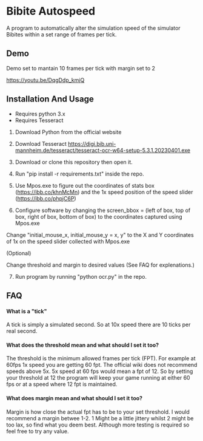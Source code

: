 
# Bibite Autospeed

A program to automatically alter the simulation speed of the simulator Bibites within a set range of frames per tick.

## Demo

Demo set to mantain 10 frames per tick with margin set to 2

https://youtu.be/DqgDdp_kmjQ
## Installation And Usage
- Requires python 3.x 
- Requires Tesseract 

1. Download Python from the official website 

2. Download Tesseract https://digi.bib.uni-mannheim.de/tesseract/tesseract-ocr-w64-setup-5.3.1.20230401.exe

3. Download or clone this repository then open it.

4. Run "pip install -r requirements.txt" inside the repo.

5. Use Mpos.exe to figure out the coordinates of stats box (https://ibb.co/khnMcMn) and the 1x speed position of the speed slider (https://ibb.co/phpjC6P)

6. Configure software by changing the screen_bbox = (left of box, top of box, right of box, bottom of box) to the coordinates captured using Mpos.exe

Change "initial_mouse_x, initial_mouse_y = x, y" to the X and Y coordinates of 1x on the speed slider collected with Mpos.exe

(Optional)

Change threshold and margin to desired values (See FAQ for explenations.)

7. Run program by running "python ocr.py" in the repo.
## FAQ

#### What is a "tick"

A tick is simply a simulated second. So at 10x speed there are 10 ticks per real second.

#### What does the threshold mean and what should I set it too?

The threshold is the minimum allowed frames per tick (FPT). For example at 60fps 1x speed you are getting 60 fpt. The official wiki does not recommend speeds above 5x. 5x speed at 60 fps would mean a fpt of 12. So by setting your threshold at 12 the program will keep your game running at either 60 fps or at a speed where 12 fpt is maintained. 

#### What does margin mean and what should I set it too?

Margin is how close the actual fpt has to be to your set threshold. I would recommend a margin betwee 1-2. 1 Might be a little jittery whilst 2 might be too lax, so find what you deem best. Although more testing is required so feel free to try any value.

